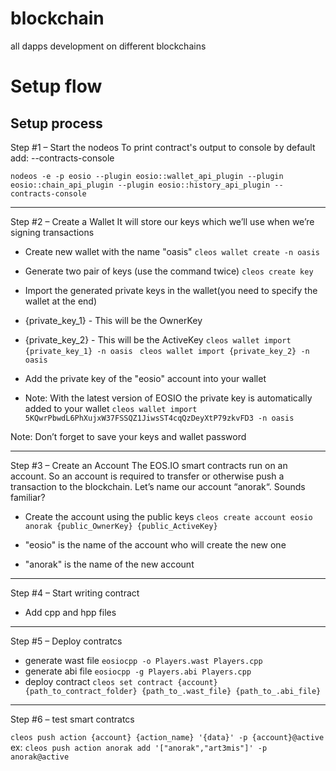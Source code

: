 # blockchain
all dapps development on different blockchains

# Setup flow
Setup process
----------------------------------------------------------------------------
Step #1 – Start the nodeos
To print contract's output to console by default add: --contracts-console

`nodeos -e -p eosio --plugin eosio::wallet_api_plugin --plugin eosio::chain_api_plugin --plugin eosio::history_api_plugin --contracts-console`

----------------------------------------------------------------------------
Step #2 – Create a Wallet
It will store our keys which we’ll use when we’re signing transactions

* Create new wallet with the name "oasis"
`cleos wallet create -n oasis`

* Generate two pair of keys (use the command twice)
`cleos create key`

* Import the generated private keys in the wallet(you need to specify the wallet at the end)
* {private_key_1} - This will be the OwnerKey
* {private_key_2} - This will be the ActiveKey
`cleos wallet import {private_key_1} -n oasis `
`cleos wallet import {private_key_2} -n oasis`

* Add the private key of the "eosio" account into your wallet
* Note: With the latest version of EOSIO the private key is automatically added to your wallet
`cleos wallet import 5KQwrPbwdL6PhXujxW37FSSQZ1JiwsST4cqQzDeyXtP79zkvFD3 -n oasis`

Note: Don’t forget to save your keys and wallet password

----------------------------------------------------------------------------
Step #3 – Create an Account
The EOS.IO smart contracts run on an account. So an account is required to transfer or otherwise push a transaction to the blockchain. Let’s name our account “anorak“. Sounds familiar?

* Create the account using the public keys
`cleos create account eosio anorak {public_OwnerKey} {public_ActiveKey}`

* "eosio" is the name of the account who will create the new one
* "anorak" is the name of the new account

----------------------------------------------------------------------------
Step #4 – Start writing contract

* Add cpp and hpp files

----------------------------------------------------------------------------
Step #5 – Deploy contratcs

* generate wast file
`eosiocpp -o Players.wast Players.cpp`
* generate abi file
`eosiocpp -g Players.abi Players.cpp`
* deploy contract
`cleos set contract {account} {path_to_contract_folder} {path_to_.wast_file} {path_to_.abi_file}`

----------------------------------------------------------------------------
Step #6 – test smart contratcs

`cleos push action {account} {action_name} '{data}' -p {account}@active`
ex: `cleos push action anorak add '["anorak","art3mis"]' -p anorak@active`


